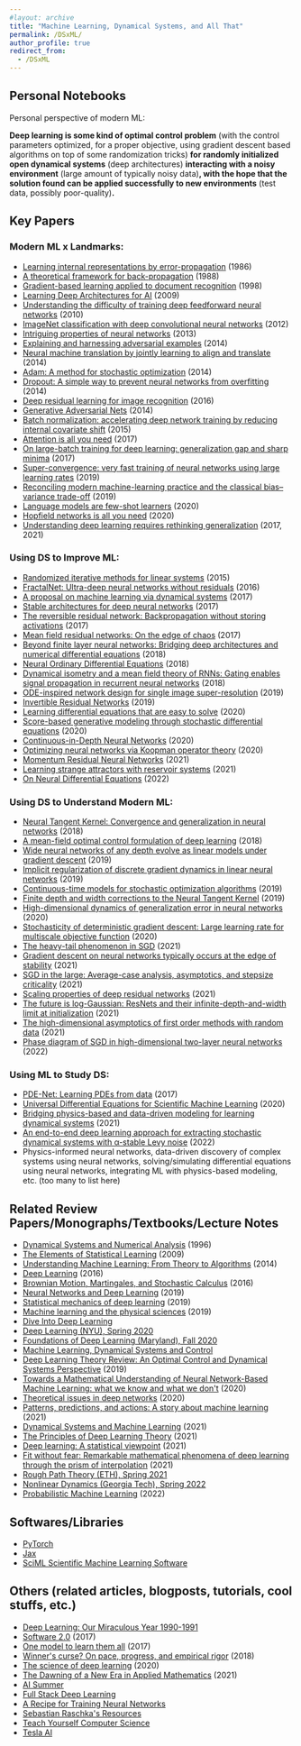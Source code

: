 ```yaml
---
#layout: archive
title: "Machine Learning, Dynamical Systems, and All That"
permalink: /DSxML/
author_profile: true
redirect_from:
  - /DSxML
---
```


## Personal Notebooks
Personal perspective of modern ML: 

**Deep learning is some kind of optimal control problem** (with the control parameters optimized, for a proper objective, using gradient descent based algorithms on top of some randomization tricks) **for randomly initialized open dynamical systems** (deep architectures) **interacting with a noisy environment** (large amount of typically noisy data)**, with the hope that the solution found can be applied successfully to new environments** (test data, possibly poor-quality)**.**
<br>


## Key Papers
### Modern ML x Landmarks:
- [Learning internal representations by error-propagation](https://apps.dtic.mil/sti/pdfs/ADA164453.pdf) (1986)
- [A theoretical framework for back-propagation](http://yann.lecun.com/exdb/publis/pdf/lecun-88.pdf) (1988)
- [Gradient-based learning applied to document recognition](https://ieeexplore.ieee.org/abstract/document/726791) (1998)
- [Learning Deep Architectures for AI](https://books.google.se/books?hl=en&lr=&id=cq5ewg7FniMC&oi=fnd&pg=PA1&dq=info:pYyS8T9g_kkJ:scholar.google.com&ots=Kpi8QTmpIy&sig=XfG1389bgdNINpRjGy67OReL9_c&redir_esc=y#v=onepage&q&f=false) (2009)
- [Understanding the difficulty of training deep feedforward neural networks](http://proceedings.mlr.press/v9/glorot10a) (2010)
- [ImageNet classification with deep convolutional neural networks](https://proceedings.neurips.cc/paper/2012/hash/c399862d3b9d6b76c8436e924a68c45b-Abstract.html) (2012)
- [Intriguing properties of neural networks](https://arxiv.org/abs/1312.6199) (2013)
- [Explaining and harnessing adversarial examples](https://arxiv.org/abs/1412.6572) (2014)
- [Neural machine translation by jointly learning to align and translate](https://arxiv.org/abs/1409.0473) (2014)
- [Adam: A method for stochastic optimization](https://arxiv.org/abs/1412.6980) (2014)
- [Dropout: A simple way to prevent neural networks from
overfitting](https://www.jmlr.org/papers/volume15/srivastava14a/srivastava14a.pdf?utm_content=buffer79b43&utm_medium=social&utm_source=twitter.com&utm_campaign=buffer,) (2014)
- [Deep residual learning for image recognition](https://openaccess.thecvf.com/content_cvpr_2016/html/He_Deep_Residual_Learning_CVPR_2016_paper.html) (2016)
- [Generative Adversarial Nets](https://proceedings.neurips.cc/paper/2014/hash/5ca3e9b122f61f8f06494c97b1afccf3-Abstract.html) (2014)
- [Batch normalization: accelerating deep network training by reducing internal covariate shift](https://arxiv.org/abs/1502.03167) (2015)
- [Attention is all you need](https://proceedings.neurips.cc/paper/2017/hash/3f5ee243547dee91fbd053c1c4a845aa-Abstract.html) (2017)
- [On large-batch training for deep learning: generalization gap and sharp minima](https://arxiv.org/abs/1609.04836) (2017)
- [Super-convergence: very fast training of neural networks using large learning rates](https://www.spiedigitallibrary.org/conference-proceedings-of-spie/11006/1100612/Super-convergence--very-fast-training-of-neural-networks-using/10.1117/12.2520589.full?SSO=1) (2019)
- [Reconciling modern machine-learning practice and the classical bias–variance trade-off](https://www.pnas.org/content/116/32/15849.short) (2019)
- [Language models are few-shot learners](https://arxiv.org/abs/2005.14165) (2020)
- [Hopfield networks is all you need](https://arxiv.org/abs/2008.02217) (2020)
- [Understanding deep learning requires rethinking generalization](https://dl.acm.org/doi/abs/10.1145/3446776) (2017, 2021)

### Using DS to Improve ML:
- [Randomized iterative methods for linear systems](https://epubs.siam.org/doi/pdf/10.1137/15M1025487) (2015)
- [FractalNet: Ultra-deep neural networks without residuals](https://arxiv.org/abs/1605.07648) (2016)
- [A proposal on machine learning via dynamical systems](https://link.springer.com/article/10.1007/s40304-017-0103-z) (2017)
- [Stable architectures for deep neural networks](https://iopscience.iop.org/article/10.1088/1361-6420/aa9a90/meta?casa_token=2bPH9NF1atgAAAAA:s1zabUy4XIbdKQ-2y-q6oJDHE2Zmq3ZdtNFC1cmYdXGfEtnrs1UnATuPRlpm8R1Vg3dmNxk) (2017)
- [The reversible residual network: Backpropagation without storing activations](https://proceedings.neurips.cc/paper/2017/hash/f9be311e65d81a9ad8150a60844bb94c-Abstract.html) (2017)
- [Mean field residual networks: On the edge of chaos](https://proceedings.neurips.cc/paper/2017/hash/81c650caac28cdefce4de5ddc18befa0-Abstract.html) (2017)
- [Beyond finite layer neural networks: Bridging deep architectures and numerical differential equations](http://proceedings.mlr.press/v80/lu18d.html) (2018)
- [Neural Ordinary Differential Equations](https://arxiv.org/abs/1806.07366) (2018)
- [Dynamical isometry and a mean field theory of RNNs: Gating enables signal propagation in recurrent neural networks](http://proceedings.mlr.press/v80/chen18i/chen18i.pdf) (2018)
- [ODE-inspired network design for single image super-resolution](https://openaccess.thecvf.com/content_CVPR_2019/html/He_ODE-Inspired_Network_Design_for_Single_Image_Super-Resolution_CVPR_2019_paper.html) (2019)
- [Invertible Residual Networks](https://proceedings.mlr.press/v97/behrmann19a.html) (2019)
- [Learning differential equations that are easy to solve](https://arxiv.org/pdf/2007.04504.pdf) (2020)
- [Score-based generative modeling through stochastic differential equations](https://arxiv.org/abs/2011.13456) (2020)
- [Continuous-in-Depth Neural Networks](https://arxiv.org/abs/2008.02389) (2020)
- [Optimizing neural networks via Koopman operator theory](https://proceedings.neurips.cc/paper/2020/hash/169806bb68ccbf5e6f96ddc60c40a044-Abstract.html) (2020)
- [Momentum Residual Neural Networks](http://proceedings.mlr.press/v139/sander21a/sander21a.pdf) (2021)
- [Learning strange attractors with reservoir systems](https://arxiv.org/abs/2108.05024) (2021)
- [On Neural Differential Equations](https://arxiv.org/abs/2202.02435) (2022)

### Using DS to Understand Modern ML:
- [Neural Tangent Kernel: Convergence and generalization in neural networks](https://proceedings.neurips.cc/paper/2018/hash/5a4be1fa34e62bb8a6ec6b91d2462f5a-Abstract.html) (2018)
- [A mean-field optimal control formulation of deep learning](https://arxiv.org/abs/1807.01083) (2018)
- [Wide neural networks of any depth evolve as linear models under gradient descent](https://proceedings.neurips.cc/paper/2019/hash/0d1a9651497a38d8b1c3871c84528bd4-Abstract.html) (2019)
- [Implicit regularization of discrete gradient dynamics in linear neural networks](https://proceedings.neurips.cc/paper/2019/hash/f39ae9ff3a81f499230c4126e01f421b-Abstract.html) (2019)
- [Continuous-time models for stochastic optimization algorithms](https://proceedings.neurips.cc/paper/2019/hash/9cd78264cf2cd821ba651485c111a29a-Abstract.html) (2019)
- [Finite depth and width corrections to the Neural Tangent Kernel](https://arxiv.org/abs/1909.05989) (2019)
- [High-dimensional dynamics of generalization error in neural networks](https://www.sciencedirect.com/science/article/pii/S0893608020303117) (2020)
- [Stochasticity of deterministic gradient descent: Large learning rate for multiscale objective function](https://proceedings.neurips.cc//paper/2020/file/1b9a80606d74d3da6db2f1274557e644-Paper.pdf) (2020)
- [The heavy-tail phenomenon in SGD](http://proceedings.mlr.press/v139/gurbuzbalaban21a.html) (2021)
- [Gradient descent on neural networks typically occurs at the edge of stability](https://arxiv.org/abs/2103.00065) (2021)
- [SGD in the large: Average-case analysis, asymptotics, and stepsize criticality](https://proceedings.mlr.press/v134/paquette21a.html) (2021)
- [Scaling properties of deep residual networks](https://arxiv.org/abs/2105.12245) (2021)
- [The future is log-Gaussian: ResNets and their infinite-depth-and-width limit at initialization](https://arxiv.org/pdf/2106.04013.pdf) (2021)
- [The high-dimensional asymptotics of first order methods with random data](https://arxiv.org/abs/2112.07572) (2021)
- [Phase diagram of SGD in high-dimensional two-layer neural networks](https://arxiv.org/abs/2202.00293) (2022)


### Using ML to Study DS:
- [PDE-Net: Learning PDEs from data](http://proceedings.mlr.press/v80/long18a.html?ref=https://githubhelp.com) (2017)
- [Universal Differential Equations for Scientific Machine Learning](https://arxiv.org/abs/2001.04385) (2020)
- [Bridging physics-based and data-driven modeling for learning dynamical systems](https://proceedings.mlr.press/v144/wang21a.html) (2021)
- [An end-to-end deep learning approach for extracting stochastic dynamical systems with α-stable Levy noise](https://arxiv.org/pdf/2201.13114.pdf) (2022)
- Physics-informed neural networks, data-driven discovery of complex systems using neural networks, solving/simulating differential equations using neural networks, integrating ML with physics-based modeling, etc. (too many to list here)


## Related Review Papers/Monographs/Textbooks/Lecture Notes
- [Dynamical Systems and Numerical Analysis](https://books.google.se/books?hl=en&lr=&id=ymoQA8s5pNIC&oi=fnd&pg=PR11&dq=dynamical+systems+and+numerical+analysis&ots=TYk2JZiNVG&sig=0mCqPchp17JHceSdTerWUMjjAhE&redir_esc=y#v=onepage&q=dynamical%20systems%20and%20numerical%20analysis&f=false) (1996)
- [The Elements of Statistical Learning](https://link.springer.com/book/10.1007/978-3-319-31089-3) (2009)
- [Understanding Machine Learning: From Theory to Algorithms](https://www.cs.huji.ac.il/w~shais/UnderstandingMachineLearning/) (2014)
- [Deep Learning](https://www.deeplearningbook.org/) (2016)
- [Brownian Motion, Martingales, and Stochastic Calculus](https://link.springer.com/book/10.1007/978-3-319-31089-3) (2016)
- [Neural Networks and Deep Learning](http://neuralnetworksanddeeplearning.com/) (2019)
- [Statistical mechanics of deep learning](https://www.annualreviews.org/doi/abs/10.1146/annurev-conmatphys-031119-050745) (2019)
- [Machine learning and the physical sciences](https://journals.aps.org/rmp/abstract/10.1103/RevModPhys.91.045002) (2019)
- [Dive Into Deep Learning](https://d2l.ai/)
- [Deep Learning (NYU), Spring 2020](https://atcold.github.io/pytorch-Deep-Learning/)
- [Foundations of Deep Learning (Maryland), Fall 2020](http://www.cs.umd.edu/class/fall2020/cmsc828W/index.html)
- [Machine Learning, Dynamical Systems and Control](http://databookuw.com/)
- [Deep Learning Theory Review: An Optimal Control and Dynamical Systems Perspective](https://arxiv.org/abs/1908.10920) (2019)
- [Towards a Mathematical Understanding of Neural Network-Based Machine Learning: what we know and what we don't](https://arxiv.org/abs/2009.10713) (2020)
- [Theoretical issues in deep networks](https://www.pnas.org/content/117/48/30039) (2020)
- [Patterns, predictions, and actions: A story about machine learning](https://mlstory.org/) (2021)
- [Dynamical Systems and Machine Learning](https://www.math.pku.edu.cn/amel/docs/20200719122925684287.pdf) (2021)
- [The Principles of Deep Learning Theory](https://arxiv.org/abs/2106.10165) (2021)
- [Deep learning: A statistical viewpoint](https://www.cambridge.org/core/journals/acta-numerica/article/deep-learning-a-statistical-viewpoint/7BCB89D860CEDDD5726088FAD64F2A5A) (2021)
- [Fit without fear: Remarkable mathematical phenomena of deep learning through the prism of interpolation](https://www.cambridge.org/core/journals/acta-numerica/article/fit-without-fear-remarkable-mathematical-phenomena-of-deep-learning-through-the-prism-of-interpolation/DBAC769EB7F4DBA5C4720932C2826014) (2021)
- [Rough Path Theory (ETH), Spring 2021](https://metaphor.ethz.ch/x/2021/fs/401-4611-21L/#recordings)
- [Nonlinear Dynamics (Georgia Tech), Spring 2022](https://chaosbook.org/course1/about.html) 
- [Probabilistic Machine Learning](https://probml.github.io/pml-book/) (2022)

## Softwares/Libraries
- [PyTorch](https://pytorch.org/)
- [Jax](https://github.com/google/jax)
- [SciML Scientific Machine Learning Software](https://sciml.ai/roadmap/)


## Others (related articles, blogposts, tutorials, cool stuffs, etc.) 
- [Deep Learning: Our Miraculous Year 1990-1991](https://people.idsia.ch/~juergen/deep-learning-miraculous-year-1990-1991.html)
- [Software 2.0](https://karpathy.medium.com/software-2-0-a64152b37c35) (2017)
- [One model to learn them all](https://arxiv.org/abs/1706.05137) (2017)
- [Winner's curse? On pace, progress, and empirical rigor](https://openreview.net/forum?id=rJWF0Fywf) (2018)
- [The science of deep learning](https://www.pnas.org/content/117/48/30029) (2020)
- [The Dawning of a New Era in Applied Mathematics](https://www.ams.org/journals/notices/202104/rnoti-p565.pdf) (2021)
- [AI Summer](https://theaisummer.com/) 
- [Full Stack Deep Learning](https://fullstackdeeplearning.com/spring2021/)
- [A Recipe for Training Neural Networks](http://karpathy.github.io/2019/04/25/recipe/)
- [Sebastian Raschka's Resources](https://sebastianraschka.com/resources/)
- [Teach Yourself Computer Science](https://teachyourselfcs.com/)
- [Tesla AI](https://www.tesla.com/AI)

